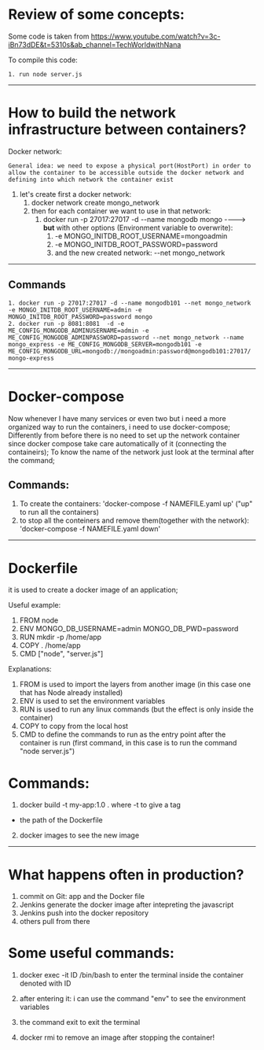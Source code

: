 # Review of some concepts:

Some code is taken from https://www.youtube.com/watch?v=3c-iBn73dDE&t=5310s&ab_channel=TechWorldwithNana

To compile this code:


    1. run node server.js

--------------------------------------------------------

# How to build the network infrastructure between containers?

Docker network:

    General idea: we need to expose a physical port(HostPort) in order to allow the container to be accessible outside the docker network and defining into which network the container exist

1. let's create first a docker network:
    1. docker network create mongo_network
    2. then for each container we want to use in that network:
        1. docker run -p 27017:27017 -d --name mongodb mongo ----> **but** with other options (Environment variable to overwrite):
             1. -e MONGO_INITDB_ROOT_USERNAME=mongoadmin
             2. -e MONGO_INITDB_ROOT_PASSWORD=password
            3. and the new created network: --net mongo_network
--------------------------------------------------------
## Commands
    1. docker run -p 27017:27017 -d --name mongodb101 --net mongo_network -e MONGO_INITDB_ROOT_USERNAME=admin -e MONGO_INITDB_ROOT_PASSWORD=password mongo 
    2. docker run -p 8081:8081  -d -e ME_CONFIG_MONGODB_ADMINUSERNAME=admin -e ME_CONFIG_MONGODB_ADMINPASSWORD=password --net mongo_network --name mongo_express -e ME_CONFIG_MONGODB_SERVER=mongodb101 -e ME_CONFIG_MONGODB_URL=mongodb://mongoadmin:password@mongodb101:27017/   mongo-express

--------------------------------------------------------
# Docker-compose
Now whenever I have many services or even two but i need a more organized way to run the containers, i need to use docker-compose;
Differently from before there is no need to set up the network container since docker compose take care automatically of it (connecting the containeirs);
To know the name of the network just look at the terminal after the command;

## Commands:
1. To create the containers: 'docker-compose -f NAMEFILE.yaml up'  ("up" to run all the containers)
2. to stop all the conteiners and remove them(together with the network): 'docker-compose -f NAMEFILE.yaml down'
--------------------------------------------------------

# Dockerfile
it is used to create a docker image of an application;

Useful example:
1. FROM node
2. ENV MONGO_DB_USERNAME=admin MONGO_DB_PWD=password
3. RUN mkdir -p /home/app
4. COPY . /home/app
5. CMD ["node", "server.js"]

   
Explanations:
1. FROM is used to import the layers from another image (in this case one that has Node already installed)
2. ENV is used to set the environment variables
3. RUN is used to run any linux commands (but the effect is only inside the container)
4. COPY to copy from the local host
5. CMD to define the commands to run as the entry point after the container is run (first command, in this case is to run the command "node server.js")

# Commands:
1. docker build -t my-app:1.0 .
where
-t to give a tag
- the path of the Dockerfile

2. docker images
   to see the new image

--------------------------------------------------------

# What happens often in production?

1. commit on Git: app and the Docker file
2. Jenkins generate the docker image after intepreting the javascript
3. Jenkins push into the docker repository
4. others pull from there

# Some useful commands:
1. docker exec -it ID /bin/bash
to enter the terminal inside the container denoted with ID

2. after entering it: i can use the command "env" to see the environment variables
3. the command exit to exit the terminal
4. docker rmi to remove an image after stopping the container!


